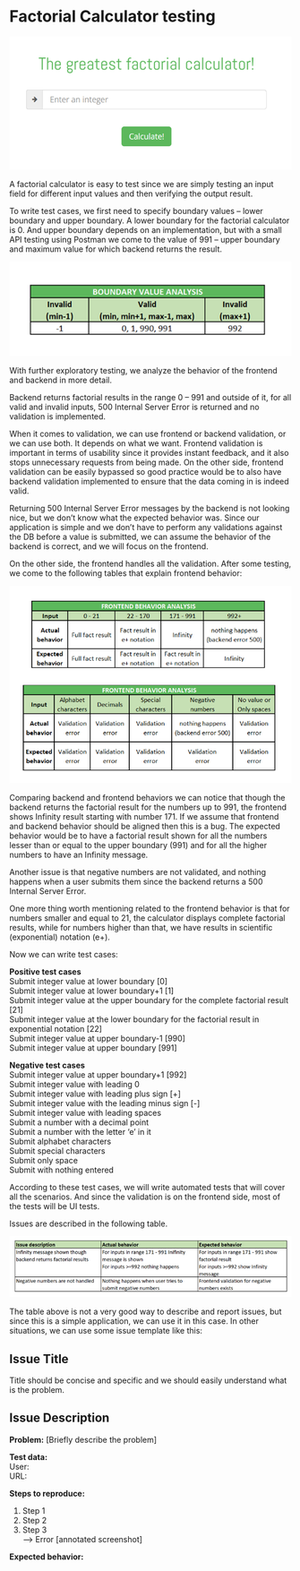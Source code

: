# Factorial Calculator testing

![Factorial Calculator](/Images/FactorialCalculator.png)

A factorial calculator is easy to test since we are simply testing an input field for different input values and then verifying the output result.

To write test cases, we first need to specify boundary values – lower boundary and upper boundary. A lower boundary for the factorial calculator is 0. And upper boundary depends on an implementation, but with a small API testing using Postman we come to the value of 991 – upper boundary and maximum value for which backend returns the result.

![Boundary Value Analysis](/Images/BoundaryValueAnalysis.png)

With further exploratory testing, we analyze the behavior of the frontend and backend in more detail.

Backend returns factorial results in the range 0 – 991 and outside of it, for all valid and invalid inputs, 500 Internal Server Error is returned and no validation is implemented.

When it comes to validation, we can use frontend or backend validation, or we can use both. It depends on what we want. Frontend validation is important in terms of usability since it provides instant feedback, and it also stops unnecessary requests from being made. On the other side, frontend validation can be easily bypassed so good practice would be to also have backend validation implemented to ensure that the data coming in is indeed valid.

Returning 500 Internal Server Error messages by the backend is not looking nice, but we don’t know what the expected behavior was. Since our application is simple and we don’t have to perform any validations against the DB before a value is submitted, we can assume the behavior of the backend is correct, and we will focus on the frontend.

On the other side, the frontend handles all the validation. After some testing, we come to the following tables that explain frontend behavior:

![Frontend Behavior Analysis](/Images/FrontendBehaviorAnalysis.png)

Comparing backend and frontend behaviors we can notice that though the backend returns the factorial result for the numbers up to 991, the frontend shows Infinity result starting with number 171. If we assume that frontend and backend behavior should be aligned then this is a bug. The expected behavior would be to have a factorial result shown for all the numbers lesser than or equal to the upper boundary (991) and for all the higher numbers to have an Infinity message.

Another issue is that negative numbers are not validated, and nothing happens when a user submits them since the backend returns a 500 Internal Server Error.

One more thing worth mentioning related to the frontend behavior is that for numbers smaller and equal to 21, the calculator displays complete factorial results, while for numbers higher than that, we have results in scientific (exponential) notation (e+).

Now we can write test cases:

**Positive test cases**  
Submit integer value at lower boundary [0]  
Submit integer value at lower boundary+1 [1]  
Submit integer value at the upper boundary for the complete factorial result [21]  
Submit integer value at the lower boundary for the factorial result in exponential notation [22]  
Submit integer value at upper boundary-1 [990]  
Submit integer value at upper boundary [991]  

**Negative test cases**  
Submit integer value at upper boundary+1 [992]  
Submit integer value with leading 0  
Submit integer value with leading plus sign [+]  
Submit integer value with the leading minus sign [-]  
Submit integer value with leading spaces  
Submit a number with a decimal point  
Submit a number with the letter ‘e’ in it  
Submit alphabet characters  
Submit special characters  
Submit only space  
Submit with nothing entered  


According to these test cases, we will write automated tests that will cover all the scenarios. And since the validation is on the frontend side, most of the tests will be UI tests.

Issues are described in the following table.

![Issues](/Images/Issues.png)

The table above is not a very good way to describe and report issues, but since this is a simple application, we can use it in this case. In other situations, we can use some issue template like this:


## Issue Title
Title should be concise and specific and we should easily understand what is the problem.

## Issue Description
**Problem:** [Briefly describe the problem]

**Test data:**  
User:  
URL: 

**Steps to reproduce:**
1. Step 1
2. Step 2
3. Step 3  
--> Error
[annotated screenshot]  

**Expected behavior:**
